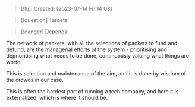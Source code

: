 
>[!tip] Created: [2023-07-14 Fri 14:03]

>[!question] Targets: 

>[!danger] Depends: 

The network of packets, with all the selections of packets to fund and defund, are the managerial efforts of the system - prioritising and deprioritising what needs to be done, continuously valuing what things are worth.

This is selection and maintenance of the aim, and it is done by wisdom of the crowds in our case.

This is often the hardest part of running a tech company, and here it is externalized, which is where it should be.